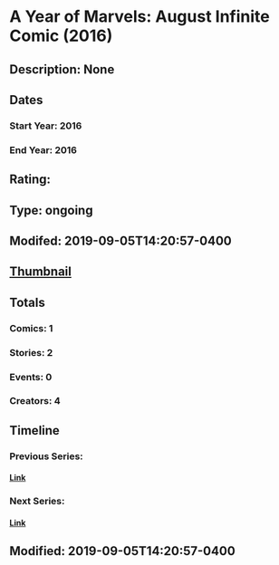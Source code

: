 # A Year of Marvels: August Infinite Comic (2016)
## Description: None
## Dates
### Start Year: 2016
### End Year: 2016
## Rating: 
## Type: ongoing
## Modifed: 2019-09-05T14:20:57-0400
## [Thumbnail](http://i.annihil.us/u/prod/marvel/i/mg/9/b0/57a9fa4c04d95.jpg)
## Totals
### Comics: 1
### Stories: 2
### Events: 0
### Creators: 4
## Timeline
### Previous Series: 
#### [Link]()
### Next Series: 
#### [Link]()
## Modified: 2019-09-05T14:20:57-0400